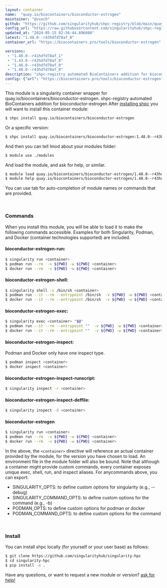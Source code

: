```yaml
---
layout: container
name:  "quay.io/biocontainers/bioconductor-estrogen"
maintainer: "@vsoch"
github: "https://github.com/singularityhub/shpc-registry/blob/main/quay.io/biocontainers/bioconductor-estrogen/container.yaml"
config_url: "https://raw.githubusercontent.com/singularityhub/shpc-registry/main/quay.io/biocontainers/bioconductor-estrogen/container.yaml"
updated_at: "2024-05-15 02:56:44.896808"
latest: "1.48.0--r43hdfd78af_0"
container_url: "https://biocontainers.pro/tools/bioconductor-estrogen"

versions:
 - "1.40.0--r41hdfd78af_1"
 - "1.43.0--r42hdfd78af_0"
 - "1.46.0--r43hdfd78af_0"
 - "1.48.0--r43hdfd78af_0"
description: "shpc-registry automated BioContainers addition for bioconductor-estrogen"
config: {"url": "https://biocontainers.pro/tools/bioconductor-estrogen", "maintainer": "@vsoch", "description": "shpc-registry automated BioContainers addition for bioconductor-estrogen", "latest": {"1.48.0--r43hdfd78af_0": "sha256:292e59d161887e76c21ae352db52731f9ea0ee07d0d33d5ec98db1f6d2c9a655"}, "tags": {"1.40.0--r41hdfd78af_1": "sha256:6ac882777f9ddd07a2a089d857adc991a55c2205e5511861456e2118e10c3f11", "1.43.0--r42hdfd78af_0": "sha256:e63c5ad46fe9784396cd2c9214a37c2140da117b440b4276f7718685ca3e8047", "1.46.0--r43hdfd78af_0": "sha256:72e443c57a75610c4b71e574f288c0ce364fe1c62146cdc940b32e2bc18bad7a", "1.48.0--r43hdfd78af_0": "sha256:292e59d161887e76c21ae352db52731f9ea0ee07d0d33d5ec98db1f6d2c9a655"}, "docker": "quay.io/biocontainers/bioconductor-estrogen"}
---
```


This module is a singularity container wrapper for quay.io/biocontainers/bioconductor-estrogen.
shpc-registry automated BioContainers addition for bioconductor-estrogen
After [installing shpc](#install) you will want to install this container module:


```bash
$ shpc install quay.io/biocontainers/bioconductor-estrogen
```

Or a specific version:

```bash
$ shpc install quay.io/biocontainers/bioconductor-estrogen:1.48.0--r43hdfd78af_0
```

And then you can tell lmod about your modules folder:

```bash
$ module use ./modules
```

And load the module, and ask for help, or similar.

```bash
$ module load quay.io/biocontainers/bioconductor-estrogen/1.48.0--r43hdfd78af_0
$ module help quay.io/biocontainers/bioconductor-estrogen/1.48.0--r43hdfd78af_0
```

You can use tab for auto-completion of module names or commands that are provided.

<br>

### Commands

When you install this module, you will be able to load it to make the following commands accessible.
Examples for both Singularity, Podman, and Docker (container technologies supported) are included.

#### bioconductor-estrogen-run:

```bash
$ singularity run <container>
$ podman run --rm  -v ${PWD} -w ${PWD} <container>
$ docker run --rm  -v ${PWD} -w ${PWD} <container>
```

#### bioconductor-estrogen-shell:

```bash
$ singularity shell -s /bin/sh <container>
$ podman run --it --rm --entrypoint /bin/sh  -v ${PWD} -w ${PWD} <container>
$ docker run --it --rm --entrypoint /bin/sh  -v ${PWD} -w ${PWD} <container>
```

#### bioconductor-estrogen-exec:

```bash
$ singularity exec <container> "$@"
$ podman run --it --rm --entrypoint ""  -v ${PWD} -w ${PWD} <container> "$@"
$ docker run --it --rm --entrypoint ""  -v ${PWD} -w ${PWD} <container> "$@"
```

#### bioconductor-estrogen-inspect:

Podman and Docker only have one inspect type.

```bash
$ podman inspect <container>
$ docker inspect <container>
```

#### bioconductor-estrogen-inspect-runscript:

```bash
$ singularity inspect -r <container>
```

#### bioconductor-estrogen-inspect-deffile:

```bash
$ singularity inspect -d <container>
```



#### bioconductor-estrogen

```bash
$ singularity run <container>
$ podman run --rm  -v ${PWD} -w ${PWD} <container>
$ docker run --rm  -v ${PWD} -w ${PWD} <container>
```


In the above, the `<container>` directive will reference an actual container provided
by the module, for the version you have chosen to load. An environment file in the
module folder will also be bound. Note that although a container
might provide custom commands, every container exposes unique exec, shell, run, and
inspect aliases. For anycommands above, you can export:

 - SINGULARITY_OPTS: to define custom options for singularity (e.g., --debug)
 - SINGULARITY_COMMAND_OPTS: to define custom options for the command (e.g., -b)
 - PODMAN_OPTS: to define custom options for podman or docker
 - PODMAN_COMMAND_OPTS: to define custom options for the command

<br>

### Install

You can install shpc locally (for yourself or your user base) as follows:

```bash
$ git clone https://github.com/singularityhub/singularity-hpc
$ cd singularity-hpc
$ pip install -e .
```

Have any questions, or want to request a new module or version? [ask for help!](https://github.com/singularityhub/singularity-hpc/issues)